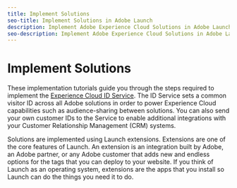 ```yaml
---
title: Implement Solutions
seo-title: Implement Solutions in Adobe Launch
description: Implement Adobe Experience Cloud Solutions in Adobe Launch
seo-description: Implement Adobe Experience Cloud Solutions in Adobe Launch
---
```


# Implement Solutions

These implementation tutorials guide you through the steps required to implement the [Experience Cloud ID Service](https://marketing.adobe.com/resources/help/en_US/mcvid/). The ID Service sets a common visitor ID across all Adobe solutions in order to power Experience Cloud capabilities such as audience-sharing between solutions. You can also send your own customer IDs to the Service to enable additional integrations with your Customer Relationship Management \(CRM\) systems.

Solutions are implemented using Launch extensions. Extensions are one of the core features of Launch. An extension is an integration built by Adobe, an Adobe partner, or any Adobe customer that adds new and endless options for the tags that you can deploy to your website. If you think of Launch as an operating system, extensions are the apps that you install so Launch can do the things you need it to do.
